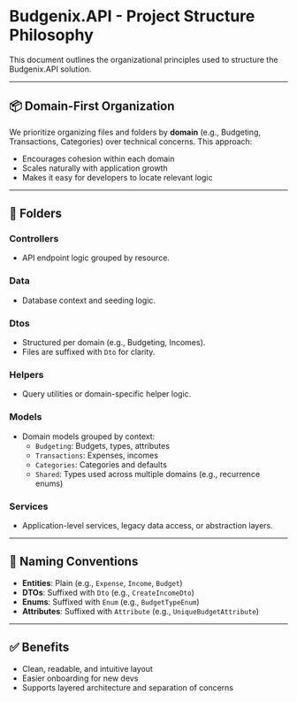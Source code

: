 # Budgenix.API - Project Structure Philosophy

This document outlines the organizational principles used to structure the Budgenix.API solution.

---

## 📦 Domain-First Organization

We prioritize organizing files and folders by **domain** (e.g., Budgeting, Transactions, Categories) over technical concerns. This approach:

- Encourages cohesion within each domain
- Scales naturally with application growth
- Makes it easy for developers to locate relevant logic

---

## 📁 Folders

### Controllers
- API endpoint logic grouped by resource.

### Data
- Database context and seeding logic.

### Dtos
- Structured per domain (e.g., Budgeting, Incomes).
- Files are suffixed with `Dto` for clarity.

### Helpers
- Query utilities or domain-specific helper logic.

### Models
- Domain models grouped by context:
  - `Budgeting`: Budgets, types, attributes
  - `Transactions`: Expenses, incomes
  - `Categories`: Categories and defaults
  - `Shared`: Types used across multiple domains (e.g., recurrence enums)

### Services
- Application-level services, legacy data access, or abstraction layers.

---

## 📛 Naming Conventions

- **Entities**: Plain (e.g., `Expense`, `Income`, `Budget`)
- **DTOs**: Suffixed with `Dto` (e.g., `CreateIncomeDto`)
- **Enums**: Suffixed with `Enum` (e.g., `BudgetTypeEnum`)
- **Attributes**: Suffixed with `Attribute` (e.g., `UniqueBudgetAttribute`)

---

## ✅ Benefits

- Clean, readable, and intuitive layout
- Easier onboarding for new devs
- Supports layered architecture and separation of concerns
